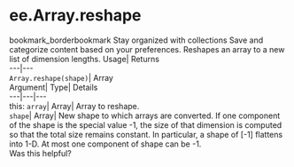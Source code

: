  
#  ee.Array.reshape 
bookmark_borderbookmark Stay organized with collections  Save and categorize content based on your preferences.
Reshapes an array to a new list of dimension lengths. 
Usage| Returns  
---|---  
`Array.reshape(shape)`| Array  
Argument| Type| Details  
---|---|---  
this: `array`| Array| Array to reshape.  
`shape`| Array| New shape to which arrays are converted. If one component of the shape is the special value -1, the size of that dimension is computed so that the total size remains constant. In particular, a shape of [-1] flattens into 1-D. At most one component of shape can be -1.  
Was this helpful?
